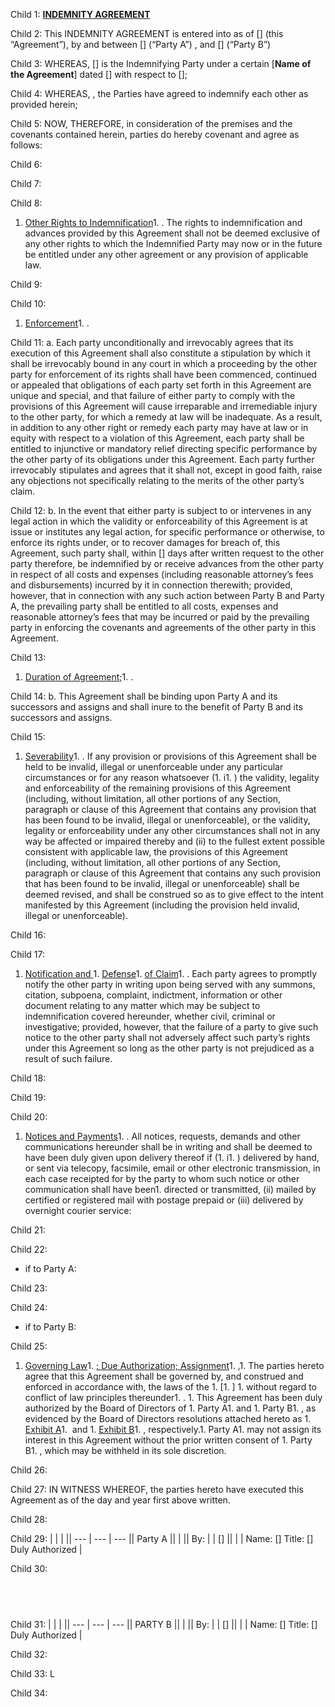 Child 1:
<u>**INDEMNITY AGREEMENT**</u>


Child 2:
This INDEMNITY AGREEMENT is entered into as of [] (this “Agreement”), by and between [] (“Party A”) , and  [] (“Party B”)


Child 3:
WHEREAS, [] is the Indemnifying Party under a certain [**Name ****o****f ****t****he Agreement**] dated [] with respect to []; 


Child 4:
WHEREAS, , the Parties have agreed to indemnify each other as provided herein;


Child 5:
NOW, THEREFORE, in consideration of the premises and the covenants contained herein, parties do hereby covenant and agree as follows:


Child 6:



Child 7:



Child 8:
1. <u>Other Rights to Indemnification</u>1. . The rights to indemnification and advances provided by this Agreement shall not be deemed exclusive of any other rights to which the Indemnified Party may now or in the future be entitled under any other agreement or any provision of applicable law.


Child 9:



Child 10:
1. <u>Enforcement</u>1. .


Child 11:
a. Each party unconditionally and irrevocably agrees that its execution of this Agreement shall also constitute a stipulation by which it shall be irrevocably bound in any court in which a proceeding by the other party for enforcement of its rights shall have been commenced, continued or appealed that obligations of each party set forth in this Agreement are unique and special, and that failure of either party to comply with the provisions of this Agreement will cause irreparable and irremediable injury to the other party, for which a remedy at law will be inadequate. As a result, in addition to any other right or remedy each party may have at law or in equity with respect to a violation of this Agreement, each party shall be entitled to injunctive or mandatory relief directing specific performance by the other party of its obligations under this Agreement. Each party further irrevocably stipulates and agrees that it shall not, except in good faith, raise any objections not specifically relating to the merits of the other party’s claim.


Child 12:
b. In the event that either party is subject to or intervenes in any legal action in which the validity or enforceability of this Agreement is at issue or institutes any legal action, for specific performance or otherwise, to enforce its rights under, or to recover damages for breach of, this Agreement, such party shall, within [] days after written request to the other party therefore, be indemnified by or receive advances from the other party in respect of all costs and expenses (including reasonable attorney’s fees and disbursements) incurred by it in connection therewith; provided, however, that in connection with any such action between Party B and Party A, the prevailing party shall be entitled to all costs, expenses and reasonable attorney’s fees that may be incurred or paid by the prevailing party in enforcing the covenants and agreements of the other party in this Agreement.


Child 13:
1. <u>Duration of Agreement;</u>1. .


Child 14:
b. This Agreement shall be binding upon Party A and its successors and assigns and shall inure to the benefit of Party B and its successors and assigns.


Child 15:
1. <u>Severability</u>1. . If any provision or provisions of this Agreement shall be held to be invalid, illegal or unenforceable under any particular circumstances or for any reason whatsoever (1. i1. ) the validity, legality and enforceability of the remaining provisions of this Agreement (including, without limitation, all other portions of any Section, paragraph or clause of this Agreement that contains any provision that has been found to be invalid, illegal or unenforceable), or the validity, legality or enforceability under any other circumstances shall not in any way be affected or impaired thereby and (ii) to the fullest extent possible consistent with applicable law, the provisions of this Agreement (including, without limitation, all other portions of any Section, paragraph or clause of this Agreement that contains any such provision that has been found to be invalid, illegal or unenforceable) shall be deemed revised, and shall be construed so as to give effect to the intent manifested by this Agreement (including the provision held invalid, illegal or unenforceable).


Child 16:



Child 17:
1. <u>Notification and </u>1. <u>Defense</u>1. <u> of Claim</u>1. . Each party agrees to promptly notify the other party in writing upon being served with any summons, citation, subpoena, complaint, indictment, information or other document relating to any matter which may be subject to indemnification covered hereunder, whether civil, criminal or investigative; provided, however, that the failure of a party to give such notice to the other party shall not adversely affect such party’s rights under this Agreement so long as the other party is not prejudiced as a result of such failure.


Child 18:



Child 19:



Child 20:
1. <u>Notices and Payments</u>1. . All notices, requests, demands and other communications hereunder shall be in writing and shall be deemed to have been duly given upon delivery thereof if (1. i1. ) delivered by hand, or sent via telecopy, facsimile, email or other electronic transmission, in each case receipted for by the party to whom such notice or other communication shall have been1. directed or transmitted, (ii) mailed by certified or registered mail with postage prepaid or (iii) delivered by overnight courier service:


Child 21:



Child 22:
- if to Party A:


Child 23:



Child 24:
- if to Party B:


Child 25:
1. <u>Governing Law</u>1. <u>; Due Authorization; Assignment</u>1. <u>.</u>1.  The parties hereto agree that this Agreement shall be governed by, and construed and enforced in accordance with, the laws of the 1. [1. ] 1. without regard to conflict of law principles thereunder1. . 1. This Agreement has been duly authorized by the Board of Directors of 1. Party A1.  and 1. Party B1. , as evidenced by the Board of Directors resolutions attached hereto as 1. <u>Exhibit A</u>1.  and 1. <u>Exhibit B</u>1. , respectively.1. Party A1.  may not assign its interest in this Agreement without the prior written consent of 1. Party B1. , which may be withheld in its sole discretion.


Child 26:



Child 27:
IN WITNESS WHEREOF, the parties hereto have executed this Agreement as of the day and year first above written.


Child 28:



Child 29:
|  |  |  || --- | --- | --- || Party A ||  |  || By: |  | [] ||  |  | Name: []
Title: []
Duly Authorized |


Child 30:
##  


Child 31:
|  |  |  || --- | --- | --- || PARTY B ||  |  || By: |  | [] ||  |  | Name: []
Title: []
Duly Authorized |


Child 32:



Child 33:
L


Child 34:




